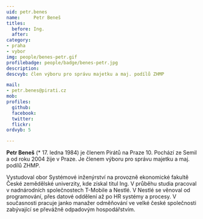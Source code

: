 ```yaml
---
uid: petr.benes
name:     Petr Beneš 
titles:
  before: Ing. 
  after:
category: 
- praha
- vybor
img: people/benes-petr.gif
profilebadge: people/badge/benes-petr.jpg
description: 
descvyb: člen výboru pro správu majetku a maj. podílů ZHMP

mail:
- petr.benes@pirati.cz
mob: 
profiles:
  github:       
  facebook:    
  twitter: 		  
  flickr:		  
ordvyb: 5

---
```


**Petr Beneš** (* 17. ledna 1984) je členem Pirátů na Praze 10. Pochází ze Semil a od roku 2004 žije v Praze. Je členem výboru pro správu majetku a maj. podílů ZHMP.

Vystudoval obor Systémové inženýrství na provozně ekonomické fakultě České zemědělské univerzity, kde získal titul Ing. V průběhu studia pracoval v nadnárodních společnostech T-Mobile a Nestlé. V Nestlé se věnoval od programování, přes datové oddělení až po HR systémy a procesy. V současnosti pracuje janko manažer odměňování ve velké české společnosti zabývající se převážně odpadovým hospodářstvím.